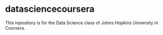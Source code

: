 # datasciencecoursera
This repository is for the Data Science class of Johns Hopkins University in Coursera. 
